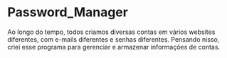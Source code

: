 # Password_Manager
Ao longo do tempo, todos criamos diversas contas em vários websites diferentes, com e-mails diferentes e senhas diferentes. Pensando nisso, criei esse programa para gerenciar e armazenar informações de contas.
